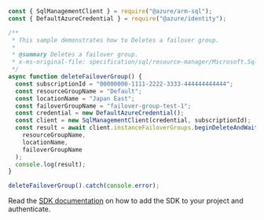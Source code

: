 ```javascript
const { SqlManagementClient } = require("@azure/arm-sql");
const { DefaultAzureCredential } = require("@azure/identity");

/**
 * This sample demonstrates how to Deletes a failover group.
 *
 * @summary Deletes a failover group.
 * x-ms-original-file: specification/sql/resource-manager/Microsoft.Sql/preview/2020-11-01-preview/examples/InstanceFailoverGroupDelete.json
 */
async function deleteFailoverGroup() {
  const subscriptionId = "00000000-1111-2222-3333-444444444444";
  const resourceGroupName = "Default";
  const locationName = "Japan East";
  const failoverGroupName = "failover-group-test-1";
  const credential = new DefaultAzureCredential();
  const client = new SqlManagementClient(credential, subscriptionId);
  const result = await client.instanceFailoverGroups.beginDeleteAndWait(
    resourceGroupName,
    locationName,
    failoverGroupName
  );
  console.log(result);
}

deleteFailoverGroup().catch(console.error);
```

Read the [SDK documentation](https://github.com/Azure/azure-sdk-for-js/blob/%40azure%2Farm-sql_9.0.1/sdk/sql/arm-sql/README.md) on how to add the SDK to your project and authenticate.
